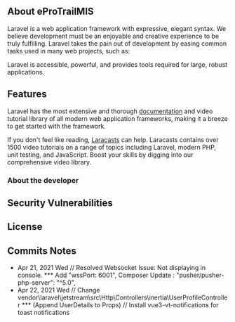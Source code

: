 ## About eProTrailMIS

Laravel is a web application framework with expressive, elegant syntax. We believe development must be an enjoyable and creative experience to be truly fulfilling. Laravel takes the pain out of development by easing common tasks used in many web projects, such as:


Laravel is accessible, powerful, and provides tools required for large, robust applications.

## Features

Laravel has the most extensive and thorough [documentation](https://laravel.com/docs) and video tutorial library of all modern web application frameworks, making it a breeze to get started with the framework.

If you don't feel like reading, [Laracasts](https://laracasts.com) can help. Laracasts contains over 1500 video tutorials on a range of topics including Laravel, modern PHP, unit testing, and JavaScript. Boost your skills by digging into our comprehensive video library.


### About the developer

## Security Vulnerabilities

## License

## Commits Notes

- Apr 21, 2021 Wed
// Resolved Websocket Issue: Not displaying in console.
*** Add "wssPort: 6001", Composer Update : "pusher/pusher-php-server": "^5.0",
- Apr 22, 2021 Wed
// Change vendor\laravel\jetstream\src\Http\Controllers\inertia\UserProfileController
*** (Append UserDetails to Props)
// Install vue3-vt-notifications for toast notifications
